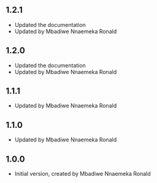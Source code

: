 ## 1.2.1

- Updated the documentation
- Updated by Mbadiwe Nnaemeka Ronald

## 1.2.0

- Updated the documentation
- Updated by Mbadiwe Nnaemeka Ronald

## 1.1.1

- Updated by Mbadiwe Nnaemeka Ronald

## 1.1.0

- Updated by Mbadiwe Nnaemeka Ronald

## 1.0.0

- Initial version, created by Mbadiwe Nnaemeka Ronald
